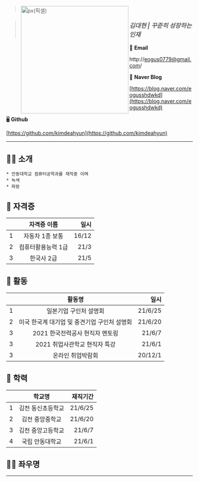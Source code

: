 > <img src="https://user-images.githubusercontent.com/55431809/123609091-5292fe80-d83a-11eb-971d-b8d199eb81a5.JPG" width="290px" height="290px" title="px(픽셀)" align="left"></img><br/>

>  ### ***김대현  | 꾸준히 성장하는 인재***

📧  **Email**

http://eogus0779@gmail.com/

📙  **Naver Blog**

[https://blog.naver.com/eogusshdwkd](https://blog.naver.com/eogusshdwkd)

🖥  **Github**

[https://github.com/kimdeahyun](https://github.com/kimdeahyun)

<hr/>

## 🙋‍♀️ 소개

```
* 안동대학교 컴퓨터공학과를 재직중 이며 
* 녹색
* 파랑
```

## 📜 자격증

| | 자격증 이름 | 일시 | 
| :-: | :-: | -: | 
| 1 | 자동차 1종 보통 | 16/12 |
| 2 | 컴퓨터활용능력 1급  | 21/3 | 
| 3 | 한국사 2급 | 21/5 |



## 🧩 활동

| | 활동명 | 일시 | 
| :-: | :-: | -: | 
| 1 | 일본기업 구인처 설명회 | 21/6/25 |
| 2 | 미국 한국계 대기업 및 중견기업 구인처 설명회 | 21/6/20 | 
| 3 | 2021 한국전력공사 현직자 멘토링 | 21/6/7 | 
| 3 | 2021 취업사관학교 현직자 특강 | 21/6/1 | 
| 3 | 온라인 취업박람회 | 20/12/1 | 

## 🏫 학력

| | 학교명 | 재직기간 | 
| :-: | :-: | -: | 
| 1 | 김천 동신초등학교 | 21/6/25 |
| 2 | 김천 중앙중학교 | 21/6/20 | 
| 3 | 김천 중앙고등학교 | 21/6/7 | 
| 4 | 국립 안동대학교 | 21/6/1 | 




## 👊🏼 좌우명

<hr/>
